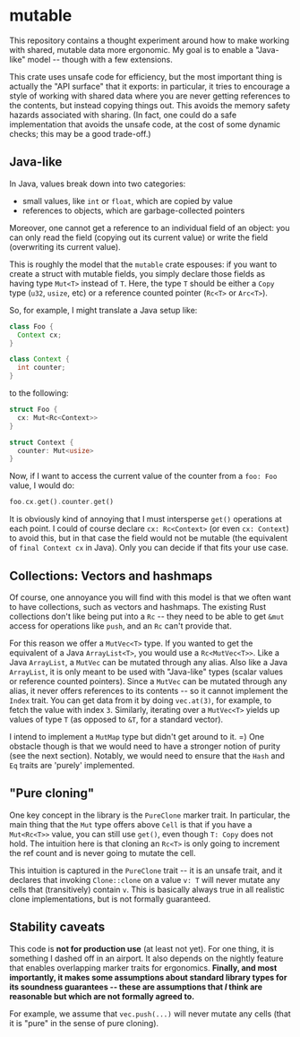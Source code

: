 # mutable

This repository contains a thought experiment around how to make
working with shared, mutable data more ergonomic. My goal is to enable
a "Java-like" model -- though with a few extensions.

This crate uses unsafe code for efficiency, but the most important
thing is actually the "API surface" that it exports: in particular, it
tries to encourage a style of working with shared data where you are
never getting references to the contents, but instead copying things
out. This avoids the memory safety hazards associated with sharing.
(In fact, one could do a safe implementation that avoids the unsafe
code, at the cost of some dynamic checks; this may be a good
trade-off.)

## Java-like

In Java, values break down into two categories:

- small values, like `int` or `float`, which are copied by value
- references to objects, which are garbage-collected pointers

Moreover, one cannot get a reference to an individual field of an
object: you can only read the field (copying out its current value) or
write the field (overwriting its current value).

This is roughly the model that the `mutable` crate espouses: if you
want to create a struct with mutable fields, you simply declare those
fields as having type `Mut<T>` instead of `T`. Here, the type `T`
should be either a `Copy` type (`u32`, `usize`, etc) or a reference
counted pointer (`Rc<T>` or `Arc<T>`).

So, for example, I might translate a Java setup like:

```java
class Foo {
  Context cx;
}

class Context {
  int counter;
}
```

to the following:

```rust
struct Foo {
  cx: Mut<Rc<Context>>
}

struct Context {
  counter: Mut<usize>
}
```

Now, if I want to access the current value of the counter from a `foo: Foo`
value, I would do:

```rust
foo.cx.get().counter.get()
```

It is obviously kind of annoying that I must intersperse `get()`
operations at each point. I could of course declare `cx: Rc<Context>`
(or even `cx: Context`) to avoid this, but in that case the field
would not be mutable (the equivalent of `final Context cx` in
Java). Only you can decide if that fits your use case.

## Collections: Vectors and hashmaps

Of course, one annoyance you will find with this model is that we
often want to have collections, such as vectors and hashmaps. The
existing Rust collections don't like being put into a `Rc` -- they need to be able to get
`&mut` access for operations like `push`, and an `Rc` can't provide that.

For this reason we offer a `MutVec<T>` type. If you wanted to get the
equivalent of a Java `ArrayList<T>`, you would use a `Rc<MutVec<T>>`.
Like a Java `ArrayList`, a `MutVec` can be mutated through any alias.
Also like a Java `ArrayList`, it is only meant to be used with
"Java-like" types (scalar values or reference counted pointers). Since
a `MutVec` can be mutated through any alias, it never offers
references to its contents -- so it cannot implement the `Index`
trait. You can get data from it by doing `vec.at(3)`, for example, to
fetch the value with index `3`. Similarly, iterating over a
`MutVec<T>` yields up values of type `T` (as opposed to `&T`, for a
standard vector).

I intend to implement a `MutMap` type but didn't get around to it. =)
One obstacle though is that we would need to have a stronger notion of
purity (see the next section). Notably, we would need to ensure that
the `Hash` and `Eq` traits are 'purely' implemented.

## "Pure cloning"

One key concept in the library is the `PureClone` marker trait.  In
particular, the main thing that the `Mut` type offers above `Cell` is
that if you have a `Mut<Rc<T>>` value, you can still use `get()`, even
though `T: Copy` does not hold. The intuition here is that cloning an
`Rc<T>` is only going to increment the ref count and is never going to
mutate the cell.

This intuition is captured in the `PureClone` trait -- it is an unsafe
trait, and it declares that invoking `Clone::clone` on a value `v: T`
will never mutate any cells that (transitively) contain `v`. This is
basically always true in all realistic clone implementations, but is
not formally guaranteed.

## Stability caveats

This code is **not for production use** (at least not yet). For one
thing, it is something I dashed off in an airport. It also depends on
the nightly feature that enables overlapping marker traits for
ergonomics. **Finally, and most importantly, it makes some assumptions
about standard library types for its soundness guarantees -- these are
assumptions that *I* think are reasonable but which are not formally
agreed to.**

For example, we assume that `vec.push(...)` will never mutate any
cells (that it is "pure" in the sense of pure cloning).


